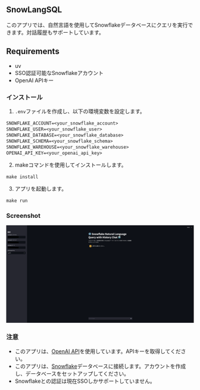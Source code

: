 ## SnowLangSQL

このアプリでは、自然言語を使用してSnowflakeデータベースにクエリを実行できます。対話履歴もサポートしています。

## Requirements

* uv
* SSO認証可能なSnowflakeアカウント
* OpenAI APIキー

### インストール

1. `.env`ファイルを作成し、以下の環境変数を設定します。

```
SNOWFLAKE_ACCOUNT=<your_snowflake_account>
SNOWFLAKE_USER=<your_snowflake_user>
SNOWFLAKE_DATABASE=<your_snowflake_database>
SNOWFLAKE_SCHEMA=<your_snowflake_schema>
SNOWFLAKE_WAREHOUSE=<your_snowflake_warehouse>
OPENAI_API_KEY=<your_openai_api_key>
```

2. makeコマンドを使用してインストールします。

```
make install
```

3. アプリを起動します。

```
make run
```

### Screenshot

![Screenshot](imgs/demo.png)

### 注意

* このアプリは、[OpenAI API](https://beta.openai.com/signup/)を使用しています。APIキーを取得してください。
* このアプリは、[Snowflake](https://www.snowflake.com/)データベースに接続します。アカウントを作成し、データベースをセットアップしてください。
* Snowflakeとの認証は現在SSOしかサポートしていません。